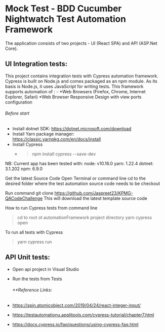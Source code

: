 # Mock Test - BDD Cucumber Nightwatch Test Automation Framework

 The application consists of two projects - UI (React SPA) and API (ASP.Net Core).
 
 ## UI Integration tests:  
 This project contains integration tests with Cypress automation framework.
 Cypress is built on Node.js and comes packaged as an npm module. As its basis is Node.js, it uses JavaScript for writing tests. 
 This framework supports automation of : - *Web Browsers (Firefox, Chrome, Internet Explorer, Safari)
 *Web Browser Responsive Design with view ports configuration
 
 ###### Before start
 * Install dotnet SDK: https://dotnet.microsoft.com/download
 * Install Yarn package manager: https://classic.yarnpkg.com/en/docs/install
 * Install Cypress
    * > npm install cypress --save-dev
 
 NB: Current app has been tested with:
 node: v10.16.0
 yarn: 1.22.4
 dotnet: 3.1.202
 npm: 6.9.0
 
 Get the latest Source Code
 Open Terminal or command line cd to the desired folder where the test automation source code needs to be checkout
 
 Run command git clone https://github.com/Jaspreet23/KPMG-QACodeChallenge
 This will download the latest template source code
 
 How to run Cypress tests from command line
 > cd to root ot automationFramework project directory
 > yarn cypress open
 
 To run all tests with Cypress
 > yarn cypress run
 
 ## API Unit tests:  
* Open api project in Visual Studio
* Run the tests from Tests
 
 
  ###### **Reference Links:
 
 * https://spin.atomicobject.com/2019/04/24/react-integer-input/
 * https://testautomationu.applitools.com/cypress-tutorial/chapter7.html
 * https://docs.cypress.io/faq/questions/using-cypress-faq.html
